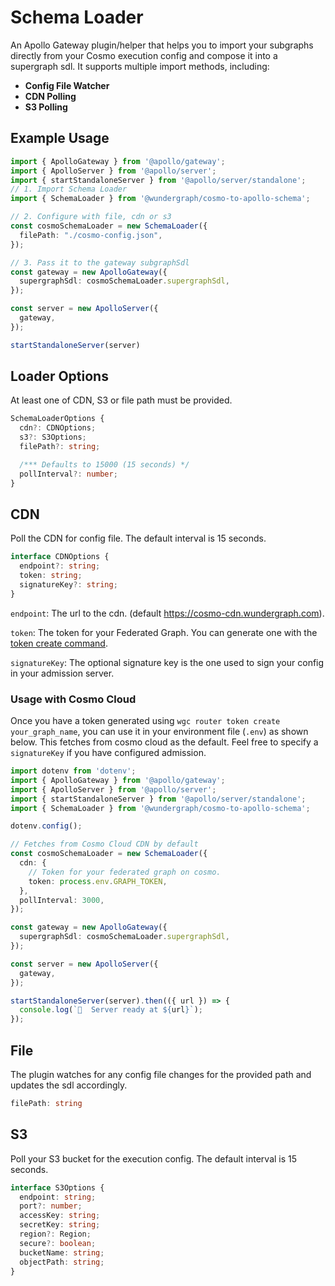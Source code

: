 # Schema Loader

An Apollo Gateway plugin/helper that helps you to import your subgraphs directly from your Cosmo execution config and compose it into a supergraph sdl. It supports multiple import methods, including:

- **Config File Watcher**
- **CDN Polling**
- **S3 Polling**

## Example Usage

```ts
import { ApolloGateway } from '@apollo/gateway';
import { ApolloServer } from '@apollo/server';
import { startStandaloneServer } from '@apollo/server/standalone';
// 1. Import Schema Loader
import { SchemaLoader } from '@wundergraph/cosmo-to-apollo-schema';

// 2. Configure with file, cdn or s3
const cosmoSchemaLoader = new SchemaLoader({
  filePath: "./cosmo-config.json",
});

// 3. Pass it to the gateway subgraphSdl
const gateway = new ApolloGateway({
  supergraphSdl: cosmoSchemaLoader.supergraphSdl,
});

const server = new ApolloServer({
  gateway,
});

startStandaloneServer(server)
```

## Loader Options

At least one of CDN, S3 or file path must be provided.

```ts
SchemaLoaderOptions {
  cdn?: CDNOptions;
  s3?: S3Options;
  filePath?: string;

  /*** Defaults to 15000 (15 seconds) */
  pollInterval?: number;
}
```

## CDN

Poll the CDN for config file. The default interval is 15 seconds.

```ts
interface CDNOptions {
  endpoint?: string;
  token: string;
  signatureKey?: string;
}
```

`endpoint`: The url to the cdn. (default https://cosmo-cdn.wundergraph.com). 

`token`: The token for your Federated Graph. You can generate one with the [token create command](https://cosmo-docs.wundergraph.com/cli/router/token/create).

`signatureKey`: The optional signature key is the one used to sign your config in your admission server.

### Usage with Cosmo Cloud

Once you have a token generated using `wgc router token create your_graph_name`, you can use it in your environment file (`.env`) as shown below. This fetches from cosmo cloud as the default. Feel free to specify a `signatureKey` if you have configured admission.

```ts
import dotenv from 'dotenv';
import { ApolloGateway } from '@apollo/gateway';
import { ApolloServer } from '@apollo/server';
import { startStandaloneServer } from '@apollo/server/standalone';
import { SchemaLoader } from '@wundergraph/cosmo-to-apollo-schema';

dotenv.config();

// Fetches from Cosmo Cloud CDN by default
const cosmoSchemaLoader = new SchemaLoader({
  cdn: {
    // Token for your federated graph on cosmo. 
    token: process.env.GRAPH_TOKEN,
  },
  pollInterval: 3000,
});

const gateway = new ApolloGateway({
  supergraphSdl: cosmoSchemaLoader.supergraphSdl,
});

const server = new ApolloServer({
  gateway,
});

startStandaloneServer(server).then(({ url }) => {
  console.log(`🚀  Server ready at ${url}`);
});
```

## File

The plugin watches for any config file changes for the provided path and updates the sdl accordingly.

```ts
filePath: string
```

## S3

Poll your S3 bucket for the execution config. The default interval is 15 seconds.

```ts
interface S3Options {
  endpoint: string;
  port?: number;
  accessKey: string;
  secretKey: string;
  region?: Region;
  secure?: boolean;
  bucketName: string;
  objectPath: string;
}
```
